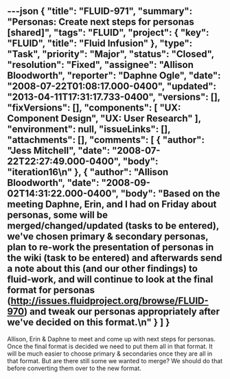 ---json
{
  "title": "FLUID-971",
  "summary": "Personas: Create next steps for personas [shared]",
  "tags": "FLUID",
  "project": {
    "key": "FLUID",
    "title": "Fluid Infusion"
  },
  "type": "Task",
  "priority": "Major",
  "status": "Closed",
  "resolution": "Fixed",
  "assignee": "Allison Bloodworth",
  "reporter": "Daphne Ogle",
  "date": "2008-07-22T01:08:17.000-0400",
  "updated": "2013-04-11T17:31:17.733-0400",
  "versions": [],
  "fixVersions": [],
  "components": [
    "UX: Component Design",
    "UX: User Research"
  ],
  "environment": null,
  "issueLinks": [],
  "attachments": [],
  "comments": [
    {
      "author": "Jess Mitchell",
      "date": "2008-07-22T22:27:49.000-0400",
      "body": "iteration16\n"
    },
    {
      "author": "Allison Bloodworth",
      "date": "2008-09-02T14:31:22.000-0400",
      "body": "Based on the meeting Daphne, Erin, and I had on Friday about personas, some will be merged/changed/updated (tasks to be entered), we've chosen primary & secondary personas, plan to re-work the presentation of personas in the wiki (task to be entered) and afterwards send a note about this (and our other findings) to fluid-work, and will continue to look at the final format for personas (<http://issues.fluidproject.org/browse/FLUID-970>) and tweak our personas appropriately after we've decided on this format.\n"
    }
  ]
}
---
Allison, Erin & Daphne to meet and come up with next steps for personas.  Once the final format is decided we need to put them all in that format.  It will be much easier to choose primary & secondaries once they are all in that format.  But are there still some we wanted to merge?  We should do that before converting them over to the new format.

        